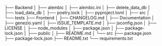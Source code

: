 ├── Backend
│   ├── alembic
│   ├── alembic.ini
│   ├── delete_data_db
│   ├── load_data_db
│   ├── poetry.lock
│   ├── pyproject.toml
│   ├── src
│   └── tests
├── Frontend
│   ├── CHANGELOG.md
│   ├── Documentation
│   ├── genezio.yaml
│   ├── ISSUE_TEMPLATE.md
│   ├── jsconfig.json
│   ├── LICENSE
│   ├── node_modules
│   ├── package.json
│   ├── package-lock.json
│   ├── public
│   ├── README.md
│   └── src
├── package.json
├── package-lock.json
├── README.txt
└── requirements.txt
